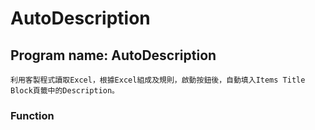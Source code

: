 # AutoDescription
## Program name: AutoDescription
```利用客製程式讀取Excel，根據Excel組成及規則，啟動按鈕後，自動填入Items Title Block頁籤中的Description。```
### Function
